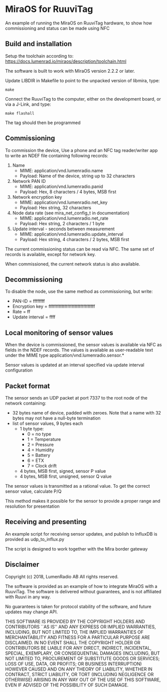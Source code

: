 MiraOS for RuuviTag
===================

An example of running the MiraOS on RuuviTag hardware, to show how commissioning
and status can be made using NFC

Build and installation
----------------------

Setup the toolchain according to:
https://docs.lumenrad.io/miraos/description/toolchain.html

The software is built to work with MiraOS version 2.2.2 or later.

Update LIBDIR in Makefile to point to the unpacked version of libmira, type:

```
make
```

Connect the RuuviTag to the computer, either on the development board, or via a
J-Link, and type:

```
make flashall
```

The tag should then be programmed

Commissioning
------------

To commission the device, Use a phone and an NFC tag reader/writer app to write
an NDEF file containing following records:

1. Name
   - MIME: application/vnd.lumenradio.name
   - Payload: Name of the device, string up to 32 characters
2. Network PAN ID
   - MIME: application/vnd.lumenradio.panid
   - Payload: Hex, 8 characters / 4 bytes, MSB first
3. Network encryption key
   - MIME: application/vnd.lumenradio.net_key
   - Payload: Hex string, 32 characters
4. Node data rate (see mira_net_config_t in documentation)
   - MIME: application/vnd.lumenradio.net_rate
   - Payload: Hex string, 2 characters / 1 byte
5. Update interval - seconds between measurement
   - MIME: application/vnd.lumenradio.update_interval
   - Payload: Hex string, 4 characters / 2 bytes, MSB first

The current commissioning status can be read via NFC. The same set of records
is available, except for network key.

When commissioned, the current network status is also available.

Decommissioning
--------------

To disable the node, use the same method as commissioning, but write:
- PAN-ID = ffffffff
- Encryption key = ffffffffffffffffffffffffffffffff
- Rate = ff
- Update interval = ffff

Local monitoring of sensor values
---------------------------------

When the device is commissioned, the sensor values is available via NFC as
fields in the NDEF records. The values is available as user-readable text
under the MIME type application/vnd.lumenradio.sensor.\*

Sensor values is updated at an interval specified via update interval
configuration

Packet format
-------------

The sensor sends an UDP packet at port 7337 to the root node of the network
containing:

- 32 bytes name of device, padded with zeroes. Note that a name with 32 bytes
  may not have a null-byte termination
- list of sensor values, 9 bytes each
  - 1 byte type:
    - 0 = no type
    - 1 = Temperature
    - 2 = Pressure
    - 4 = Humidity
    - 5 = Battery
    - 6 = ETX
    - 7 = Clock drift
  - 4 bytes, MSB first, signed, sensor P value
  - 4 bytes, MSB first, unsigned, sensor Q value

The sensor values is transmitted as a rational value. To get the correct sensor
value, calculate P/Q

This method makes it possible for the sensor to provide a proper range and
resolution for presentation

Receiving and presenting
-----------------------

An example script for receiving sensor updates, and publish to InfluxDB is
provided as udp\_to\_influx.py

The script is designed to work together with the Mira border gateway

Disclaimer
----------

Copyright (c) 2018, LumenRadio AB All rights reserved.

The software is provided as an example of how to integrate MiraOS with a
RuuviTag. The software is delivered without guarantees, and is not affiliated
with Ruuvi in any way.

No guarantees is taken for protocol stability of the software, and future
updates may change API.

THIS SOFTWARE IS PROVIDED BY THE COPYRIGHT HOLDERS AND CONTRIBUTORS ``AS IS''
AND ANY EXPRESS OR IMPLIED WARRANTIES, INCLUDING, BUT NOT LIMITED TO, THE
IMPLIED WARRANTIES OF MERCHANTABILITY AND FITNESS FOR A PARTICULAR PURPOSE
ARE DISCLAIMED. IN NO EVENT SHALL THE COPYRIGHT HOLDER OR CONTRIBUTORS BE
LIABLE FOR ANY DIRECT, INDIRECT, INCIDENTAL, SPECIAL, EXEMPLARY, OR
CONSEQUENTIAL DAMAGES (INCLUDING, BUT NOT LIMITED TO, PROCUREMENT OF
SUBSTITUTE GOODS OR SERVICES; LOSS OF USE, DATA, OR PROFITS; OR BUSINESS
INTERRUPTION) HOWEVER CAUSED AND ON ANY THEORY OF LIABILITY, WHETHER IN
CONTRACT, STRICT LIABILITY, OR TORT (INCLUDING NEGLIGENCE OR OTHERWISE)
ARISING IN ANY WAY OUT OF THE USE OF THIS SOFTWARE, EVEN IF ADVISED OF THE
POSSIBILITY OF SUCH DAMAGE.
